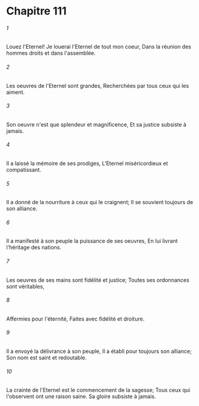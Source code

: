 # Chapitre 111

###### 1
Louez l'Eternel! Je louerai l'Eternel de tout mon coeur, Dans la réunion des hommes droits et dans l'assemblée.
###### 2
Les oeuvres de l'Eternel sont grandes, Recherchées par tous ceux qui les aiment.
###### 3
Son oeuvre n'est que splendeur et magnificence, Et sa justice subsiste à jamais.
###### 4
Il a laissé la mémoire de ses prodiges, L'Eternel miséricordieux et compatissant.
###### 5
Il a donné de la nourriture à ceux qui le craignent; Il se souvient toujours de son alliance.
###### 6
Il a manifesté à son peuple la puissance de ses oeuvres, En lui livrant l'héritage des nations.
###### 7
Les oeuvres de ses mains sont fidélité et justice; Toutes ses ordonnances sont véritables,
###### 8
Affermies pour l'éternité, Faites avec fidélité et droiture.
###### 9
Il a envoyé la délivrance à son peuple, Il a établi pour toujours son alliance; Son nom est saint et redoutable.
###### 10
La crainte de l'Eternel est le commencement de la sagesse; Tous ceux qui l'observent ont une raison saine. Sa gloire subsiste à jamais.
